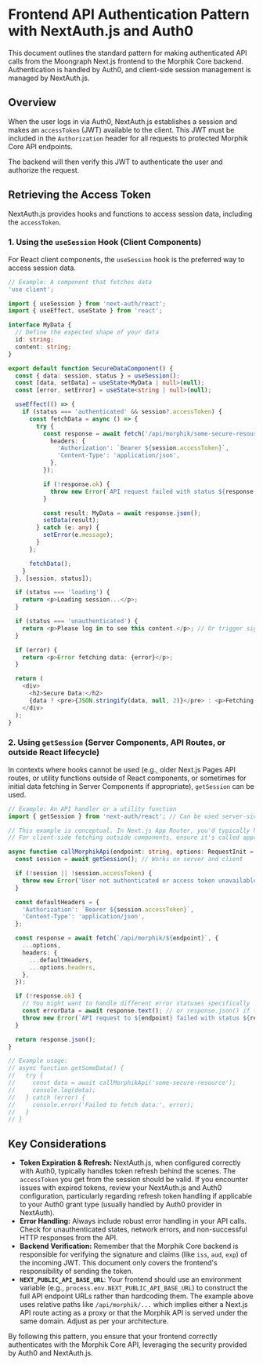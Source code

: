 # Frontend API Authentication Pattern with NextAuth.js and Auth0

This document outlines the standard pattern for making authenticated API calls from the Moongraph Next.js frontend to the Morphik Core backend. Authentication is handled by Auth0, and client-side session management is managed by NextAuth.js.

## Overview

When the user logs in via Auth0, NextAuth.js establishes a session and makes an `accessToken` (JWT) available to the client. This JWT must be included in the `Authorization` header for all requests to protected Morphik Core API endpoints.

The backend will then verify this JWT to authenticate the user and authorize the request.

## Retrieving the Access Token

NextAuth.js provides hooks and functions to access session data, including the `accessToken`.

### 1. Using the `useSession` Hook (Client Components)

For React client components, the `useSession` hook is the preferred way to access session data.

```typescript jsx
// Example: A component that fetches data
'use client';

import { useSession } from 'next-auth/react';
import { useEffect, useState } from 'react';

interface MyData {
  // Define the expected shape of your data
  id: string;
  content: string;
}

export default function SecureDataComponent() {
  const { data: session, status } = useSession();
  const [data, setData] = useState<MyData | null>(null);
  const [error, setError] = useState<string | null>(null);

  useEffect(() => {
    if (status === 'authenticated' && session?.accessToken) {
      const fetchData = async () => {
        try {
          const response = await fetch('/api/morphik/some-secure-resource', { // Your Morphik API endpoint
            headers: {
              'Authorization': `Bearer ${session.accessToken}`,
              'Content-Type': 'application/json',
            },
          });

          if (!response.ok) {
            throw new Error(`API request failed with status ${response.status}`);
          }

          const result: MyData = await response.json();
          setData(result);
        } catch (e: any) {
          setError(e.message);
        }
      };

      fetchData();
    }
  }, [session, status]);

  if (status === 'loading') {
    return <p>Loading session...</p>;
  }

  if (status === 'unauthenticated') {
    return <p>Please log in to see this content.</p>; // Or trigger signIn()
  }

  if (error) {
    return <p>Error fetching data: {error}</p>;
  }

  return (
    <div>
      <h2>Secure Data:</h2>
      {data ? <pre>{JSON.stringify(data, null, 2)}</pre> : <p>Fetching data...</p>}
    </div>
  );
}
```

### 2. Using `getSession` (Server Components, API Routes, or outside React lifecycle)

In contexts where hooks cannot be used (e.g., older Next.js Pages API routes, or utility functions outside of React components, or sometimes for initial data fetching in Server Components if appropriate), `getSession` can be used.

```typescript
// Example: An API handler or a utility function
import { getSession } from 'next-auth/react'; // Can be used server-side or client-side if not in a hook context

// This example is conceptual. In Next.js App Router, you'd typically handle this in Route Handlers or Server Actions.
// For client-side fetching outside components, ensure it's called appropriately.

async function callMorphikApi(endpoint: string, options: RequestInit = {}) {
  const session = await getSession(); // Works on server and client

  if (!session || !session.accessToken) {
    throw new Error('User not authenticated or access token unavailable.');
  }

  const defaultHeaders = {
    'Authorization': `Bearer ${session.accessToken}`,
    'Content-Type': 'application/json',
  };

  const response = await fetch(`/api/morphik/${endpoint}`, {
    ...options,
    headers: {
      ...defaultHeaders,
      ...options.headers,
    },
  });

  if (!response.ok) {
    // You might want to handle different error statuses specifically
    const errorData = await response.text(); // or response.json() if the error is structured
    throw new Error(`API request to ${endpoint} failed with status ${response.status}: ${errorData}`);
  }

  return response.json();
}

// Example usage:
// async function getSomeData() {
//   try {
//     const data = await callMorphikApi('some-secure-resource');
//     console.log(data);
//   } catch (error) {
//     console.error('Failed to fetch data:', error);
//   }
// }
```

## Key Considerations

*   **Token Expiration & Refresh:** NextAuth.js, when configured correctly with Auth0, typically handles token refresh behind the scenes. The `accessToken` you get from the session should be valid. If you encounter issues with expired tokens, review your NextAuth.js and Auth0 configuration, particularly regarding refresh token handling if applicable to your Auth0 grant type (usually handled by Auth0 provider in NextAuth).
*   **Error Handling:** Always include robust error handling in your API calls. Check for unauthenticated states, network errors, and non-successful HTTP responses from the API.
*   **Backend Verification:** Remember that the Morphik Core backend is responsible for verifying the signature and claims (like `iss`, `aud`, `exp`) of the incoming JWT. This document only covers the frontend's responsibility of sending the token.
*   **`NEXT_PUBLIC_API_BASE_URL`**: Your frontend should use an environment variable (e.g., `process.env.NEXT_PUBLIC_API_BASE_URL`) to construct the full API endpoint URLs rather than hardcoding them. The example above uses relative paths like `/api/morphik/...` which implies either a Next.js API route acting as a proxy or that the Morphik API is served under the same domain. Adjust as per your architecture.

By following this pattern, you ensure that your frontend correctly authenticates with the Morphik Core API, leveraging the security provided by Auth0 and NextAuth.js. 